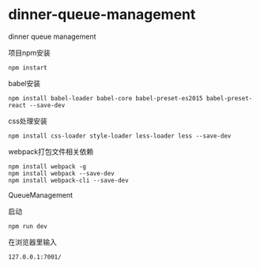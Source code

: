 # dinner-queue-management
dinner queue management

项目npm安装
```
npm instart
```
babel安装
```
npm install babel-loader babel-core babel-preset-es2015 babel-preset-react --save-dev
```
css处理安装
```
npm install css-loader style-loader less-loader less --save-dev
```
webpack打包文件相关依赖
```
npm install webpack -g
npm install webpack --save-dev
npm install webpack-cli --save-dev 
```
QueueManagement

启动
```
npm run dev
```

在浏览器里输入
```
127.0.0.1:7001/
```